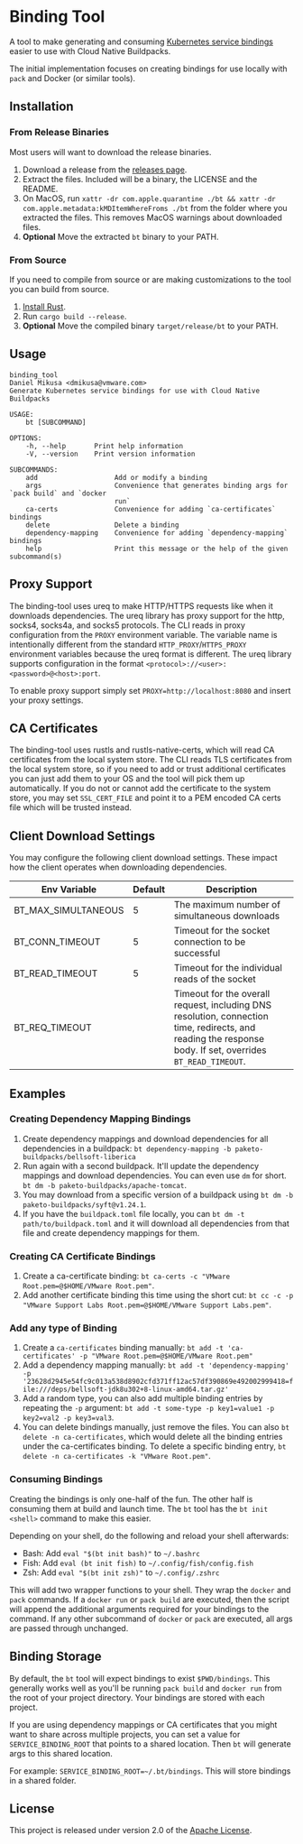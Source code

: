 # Binding Tool

A tool to make generating and consuming [Kubernetes service bindings](https://github.com/servicebinding/spec) easier to use with Cloud Native Buildpacks.

The initial implementation focuses on creating bindings for use locally with `pack` and Docker (or similar tools).

## Installation

### From Release Binaries

Most users will want to download the release binaries.

1. Download a release from the [releases page](https://github.com/dmikusa/binding-tool/releases).
2. Extract the files. Included will be a binary, the LICENSE and the README.
3. On MacOS, run `xattr -dr com.apple.quarantine ./bt && xattr -dr com.apple.metadata:kMDItemWhereFroms ./bt` from the folder where you extracted the files. This removes MacOS warnings about downloaded files.
4. **Optional** Move the extracted `bt` binary to your PATH.

### From Source

If you need to compile from source or are making customizations to the tool you can build from source.

1. [Install Rust](https://www.rust-lang.org/learn/get-started).
2. Run `cargo build --release`.
4. **Optional** Move the compiled binary `target/release/bt` to your PATH.

## Usage

```
binding_tool
Daniel Mikusa <dmikusa@vmware.com>
Generate Kubernetes service bindings for use with Cloud Native Buildpacks

USAGE:
    bt [SUBCOMMAND]

OPTIONS:
    -h, --help       Print help information
    -V, --version    Print version information

SUBCOMMANDS:
    add                   Add or modify a binding
    args                  Convenience that generates binding args for `pack build` and `docker
                          run`
    ca-certs              Convenience for adding `ca-certificates` bindings
    delete                Delete a binding
    dependency-mapping    Convenience for adding `dependency-mapping` bindings
    help                  Print this message or the help of the given subcommand(s)
```

## Proxy Support

The binding-tool uses ureq to make HTTP/HTTPS requests like when it downloads dependencies. The ureq library has proxy support for the http, socks4, socks4a, and socks5 protocols. The CLI reads in proxy configuration from the `PROXY` environment variable. The variable name is intentionally different from the standard `HTTP_PROXY`/`HTTPS_PROXY` environment variables because the ureq format is different. The ureq library supports configuration in the format `<protocol>://<user>:<password>@<host>:port`.

To enable proxy support simply set `PROXY=http://localhost:8080` and insert your proxy settings.

## CA Certificates

The binding-tool uses rustls and rustls-native-certs, which will read CA certificates from the local system store. The CLI reads TLS certificates from the local system store, so if you need to add or trust additional certificates you can just add them to your OS and the tool will pick them up automatically. If you do not or cannot add the certificate to the system store, you may set `SSL_CERT_FILE` and point it to a PEM encoded CA certs file which will be trusted instead.

## Client Download Settings

You may configure the following client download settings. These impact how the client operates when downloading dependencies.

| Env Variable        | Default   | Description                                                                                                                                                |
| ------------------- | --------- | ---------------------------------------------------------------------------------------------------------------------------------------------------------- |
| BT_MAX_SIMULTANEOUS | 5         | The maximum number of simultaneous downloads                                                                                                               |
| BT_CONN_TIMEOUT     | 5         | Timeout for the socket connection to be successful                                                                                                         |
| BT_READ_TIMEOUT     | 5         | Timeout for the individual reads of the socket                                                                                                             |
| BT_REQ_TIMEOUT      | <not-set> | Timeout for the overall request, including DNS resolution, connection time, redirects, and reading the response body. If set, overrides `BT_READ_TIMEOUT`. |

## Examples

### Creating Dependency Mapping Bindings

1. Create dependency mappings and download dependencies for all dependencies in a buildpack: `bt dependency-mapping -b paketo-buildpacks/bellsoft-liberica`
2. Run again with a second buildpack. It'll update the dependency mappings and download dependencies. You can even use `dm` for short. `bt dm -b paketo-buildpacks/apache-tomcat`.
3. You may download from a specific version of a buildpack using `bt dm -b paketo-buildpacks/syft@v1.24.1`.
4. If you have the `buildpack.toml` file locally, you can `bt dm -t path/to/buildpack.toml` and it will download all dependencies from that file and create dependency mappings for them.

### Creating CA Certificate Bindings

1. Create a ca-certificate binding: `bt ca-certs -c "VMware Root.pem=@$HOME/VMware Root.pem"`.
2. Add another certificate binding this time using the short cut: `bt cc -c -p "VMware Support Labs Root.pem=@$HOME/VMware Support Labs.pem"`.

### Add any type of Binding

1. Create a `ca-certificates` binding manually: `bt add -t 'ca-certificates' -p "VMware Root.pem=@$HOME/VMware Root.pem"`
2. Add a dependency mapping manually: `bt add -t 'dependency-mapping' -p '23628d2945e54fc9c013a538d8902cfd371ff12ac57df390869e492002999418=file:///deps/bellsoft-jdk8u302+8-linux-amd64.tar.gz'`
3. Add a random type, you can also add multiple binding entries by repeating the `-p` argument: `bt add -t some-type -p key1=value1 -p key2=val2 -p key3=val3`.
4. You can delete bindings manually, just remove the files. You can also `bt delete -n ca-certificates`, which would delete all the binding entries under the ca-certificates binding. To delete a specific binding entry, `bt delete -n ca-certificates -k "VMware Root.pem"`.

### Consuming Bindings

Creating the bindings is only one-half of the fun. The other half is consuming them at build and launch time. The `bt` tool has the `bt init <shell>` command to make this easier.

Depending on your shell, do the following and reload your shell afterwards:

- Bash: Add `eval "$(bt init bash)"` to `~/.bashrc`
- Fish: Add `eval (bt init fish)` to `~/.config/fish/config.fish`
- Zsh: Add `eval "$(bt init zsh)"` to `~/.config/.zshrc`

This will add two wrapper functions to your shell. They wrap the `docker` and `pack` commands. If a `docker run` or `pack build` are executed, then the script will append the additional arguments required for your bindings to the command. If any other subcommand of `docker` or `pack` are executed, all args are passed through unchanged.

## Binding Storage

By default, the `bt` tool will expect bindings to exist `$PWD/bindings`. This generally works well as you'll be running `pack build` and `docker run` from the root of your project directory. Your bindings are stored with each project.

If you are using dependency mappings or CA certificates that you might want to share across multiple projects, you can set a value for `SERVICE_BINDING_ROOT` that points to a shared location. Then `bt` will generate args to this shared location.

For example: `SERVICE_BINDING_ROOT=~/.bt/bindings`. This will store bindings in a shared folder.

## License

This project is released under version 2.0 of the [Apache License][a].

[a]: http://www.apache.org/licenses/LICENSE-2.0
